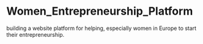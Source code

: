 # Women_Entrepreneurship_Platform
building a website platform for helping, especially women in Europe to start their entrepreneurship. 
